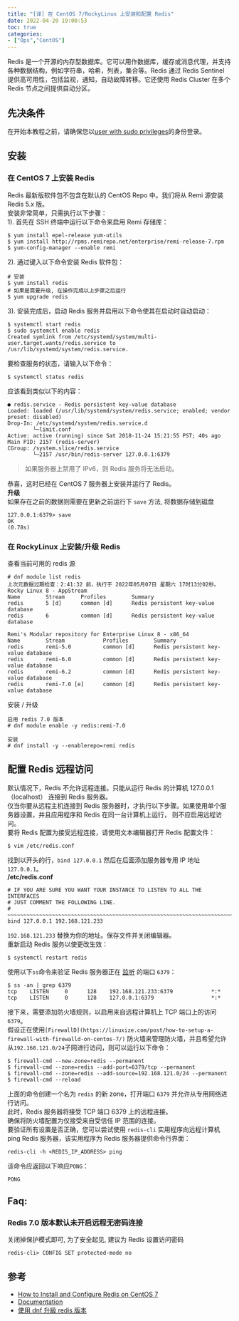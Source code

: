 ```yaml
---
title: "[译] 在 CentOS 7/RockyLinux 上安装和配置 Redis"
date: 2022-04-20 19:00:53
toc: true
categories:
- ["Ops","CentOS"]
---
```


Redis 是一个开源的内存型数据库。它可以用作数据库，缓存或消息代理，并支持各种数据结构，例如字符串，哈希，列表，集合等。Redis 通过 Redis Sentinel 提供高可用性，包括监视，通知，自动故障转移。它还使用 Redis Cluster 在多个 Redis 节点之间提供自动分区。


## 先决条件
在开始本教程之前，请确保您以[user with sudo privileges](https://linuxize.com/post/create-a-sudo-user-on-centos/)的身份登录。

## 安装

### 在 CentOS 7 上安装 Redis
Redis 最新版软件包不包含在默认的 CentOS Repo 中。我们将从 Remi 源安装 Redis 5.x 版。<br />安装非常简单，只需执行以下步骤：<br />1). 首先在 SSH 终端中运行以下命令来启用 Remi 存储库：
```
$ yum install epel-release yum-utils
$ yum install http://rpms.remirepo.net/enterprise/remi-release-7.rpm
$ yum-config-manager --enable remi
```
2). 通过键入以下命令安装 Redis 软件包：
```
# 安装
$ yum install redis
# 如果是需要升级, 在操作完成以上步骤之后运行
$ yum upgrade redis
```
3). 安装完成后，启动 Redis 服务并启用以下命令使其在启动时自动启动：
```
$ systemctl start redis
$ sudo systemctl enable redis
Created symlink from /etc/systemd/system/multi-user.target.wants/redis.service to /usr/lib/systemd/system/redis.service.
```
要检查服务的状态，请输入以下命令：
```
$ systemctl status redis
```
应该看到类似以下的内容：
```
● redis.service - Redis persistent key-value database
Loaded: loaded (/usr/lib/systemd/system/redis.service; enabled; vendor preset: disabled)
Drop-In: /etc/systemd/system/redis.service.d
        └─limit.conf
Active: active (running) since Sat 2018-11-24 15:21:55 PST; 40s ago
Main PID: 2157 (redis-server)
CGroup: /system.slice/redis.service
        └─2157 /usr/bin/redis-server 127.0.0.1:6379
```
> 如果服务器上禁用了 IPv6，则 Redis 服务将无法启动。

恭喜，这时已经在 CentOS 7 服务器上安装并运行了 Redis。<br />**升级**<br />如果存在之前的数据则需要在更新之前运行下 `save` 方法, 将数据存储到磁盘
```
127.0.0.1:6379> save
OK
(0.78s)
```

### 在 RockyLinux 上安装/升级 Redis
查看当前可用的 redis 源
```
# dnf module list redis
上次元数据过期检查：2:41:32 前，执行于 2022年05月07日 星期六 17时13分02秒。
Rocky Linux 8 - AppStream
Name        Stream     Profiles        Summary
redis       5 [d]      common [d]      Redis persistent key-value database
redis       6          common [d]      Redis persistent key-value database

Remi's Modular repository for Enterprise Linux 8 - x86_64
Name        Stream            Profiles        Summary
redis       remi-5.0          common [d]      Redis persistent key-value database
redis       remi-6.0          common [d]      Redis persistent key-value database
redis       remi-6.2          common [d]      Redis persistent key-value database
redis       remi-7.0 [e]      common [d]      Redis persistent key-value database
```
安装 / 升级
```
启用 redis 7.0 版本
# dnf module enable -y redis:remi-7.0

安装 
# dnf install -y --enablerepo=remi redis
```

## 配置 Redis 远程访问
默认情况下，Redis 不允许远程连接。只能从运行 Redis 的计算机 127.0.0.1 （localhost） 连接到 Redis 服务器。<br />仅当你要从远程主机连接到 Redis 服务器时，才执行以下步骤。如果使用单个服务器设置，并且应用程序和 Redis 在同一台计算机上运行， 则不应启用远程访问。<br />要将 Redis 配置为接受远程连接，请使用文本编辑器打开 Redis 配置文件：
```
$ vim /etc/redis.conf
```
找到以开头的行，`bind 127.0.0.1` 然后在后面添加服务器专用 IP 地址 `127.0.0.1`。<br />**/etc/redis.conf**
```
# IF YOU ARE SURE YOU WANT YOUR INSTANCE TO LISTEN TO ALL THE INTERFACES
# JUST COMMENT THE FOLLOWING LINE.
# ~~~~~~~~~~~~~~~~~~~~~~~~~~~~~~~~~~~~~~~~~~~~~~~~~~~~~~~~~~~~~~~~~~~~~~~~
bind 127.0.0.1 192.168.121.233
```
`192.168.121.233` 替换为你的地址。保存文件并关闭编辑器。<br />重新启动 Redis 服务以使更改生效：
```
$ systemctl restart redis
```
使用以下`ss`命令来验证 Redis 服务器正在 [监听](https://linuxize.com/post/check-listening-ports-linux/) 的端口 `6379`：
```
$ ss -an | grep 6379
tcp    LISTEN     0      128    192.168.121.233:6379            *:*
tcp    LISTEN     0      128    127.0.0.1:6379                  *:*
```
接下来，需要添加防火墙规则，以启用来自远程计算机上 TCP 端口上的访问 `6379`。<br />假设正在使用`[FirewallD](https://linuxize.com/post/how-to-setup-a-firewall-with-firewalld-on-centos-7/)` 防火墙来管理防火墙，并且希望允许从`192.168.121.0/24`子网进行访问，则可以运行以下命令：
```
$ firewall-cmd --new-zone=redis --permanent
$ firewall-cmd --zone=redis --add-port=6379/tcp --permanent
$ firewall-cmd --zone=redis --add-source=192.168.121.0/24 --permanent
$ firewall-cmd --reload
```
上面的命令创建一个名为 `redis` 的新 zone，打开端口 `6379` 并允许从专用网络进行访问。<br />此时，Redis 服务器将接受 TCP 端口 6379 上的远程连接。<br />确保将防火墙配置为仅接受来自受信任 IP 范围的连接。<br />要验证所有设置是否正确，您可以尝试使用 `redis-cli` 实用程序向远程计算机 ping Redis 服务器，该实用程序为 Redis 服务器提供命令行界面：
```
redis-cli -h <REDIS_IP_ADDRESS> ping
```
该命令应返回以下响应`PONG`：
```
PONG
```

## Faq: 

### Redis 7.0 版本默认未开启远程无密码连接
关闭掉保护模式即可, 为了安全起见, 建议为 Redis 设置访问密码
```
redis-cli> CONFIG SET protected-mode no
```

## 参考

-  [How to Install and Configure Redis on CentOS 7](https://linuxize.com/post/how-to-install-and-configure-redis-on-centos-7/)
- [Documentation](https://redis.io/docs/)
- [使用 dnf 升級 redis 版本](https://blog.yowko.com/dnf-upgrade-redis/)

